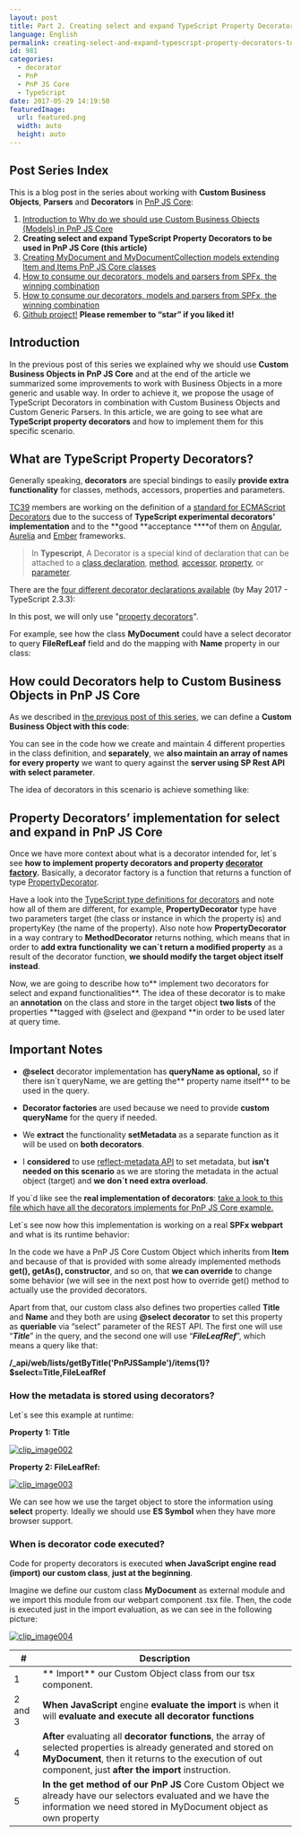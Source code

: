 ```yaml
---
layout: post
title: Part 2. Creating select and expand TypeScript Property Decorators to be used in PnP JS Core
language: English
permalink: creating-select-and-expand-typescript-property-decorators-to-be-used-in-pnp-js-core
id: 981
categories:
  - decorator
  - PnP
  - PnP JS Core
  - TypeScript
date: 2017-05-29 14:19:50
featuredImage: 
  url: featured.png
  width: auto
  height: auto
---
```


## Post Series Index
This is a blog post in the series about working with **Custom Business Objects**, **Parsers** and **Decorators** in [PnP JS Core](https://github.com/SharePoint/PnP-JS-Core):

1. [Introduction to Why do we should use Custom Business Objects (Models) in PnP JS Core](/2017/05/19/why-do-we-should-use-custom-business-objects-models-in-pnp-js-core#Post-Series-Index) 
2. **Creating select and expand TypeScript Property Decorators to be used in PnP JS Core (this article)**
3. [Creating MyDocument and MyDocumentCollection models extending Item and Items PnP JS Core classes](/2017/06/15/creating-mydocument-and-mydocumentcollection-models-extending-item-and-items-pnp-js-core-classes#Post-Series-Index)
4. [How to consume our decorators, models and parsers from SPFx, the winning combination](/2017/06/28/how-to-consume-our-decorators-models-and-parsers-from-spfx-the-winning-combination#Post-Series-Index)
5. [How to consume our decorators, models and parsers from SPFx, the winning combination](/2017/06/28/how-to-consume-our-decorators-models-and-parsers-from-spfx-the-winning-combination#Post-Series-Index)
6. [Github project!](https://github.com/jquintozamora/spfx-react-sp-pnp-js-property-decorators) **Please remember to “star” if you liked it!**


## Introduction
In the previous post of this series we explained why we should use **Custom Business Objects in PnP JS Core** and at the end of the article we summarized some improvements to work with Business Objects in a more generic and usable way. In order to achieve it, we propose the usage of TypeScript Decorators in combination with Custom Business Objects and Custom Generic Parsers. In this article, we are going to see what are **TypeScript property decorators** and how to implement them for this specific scenario.

## What are TypeScript Property Decorators?
Generally speaking, **decorators** are special bindings to easily **provide extra functionality** for classes, methods, accessors, properties and parameters.

[TC39](http://ecma-international.org/memento/TC39.htm) members are working on the definition of a [standard for ECMAScript Decorators](https://tc39.github.io/proposal-decorators/) due to the success of **TypeScript experimental decorators’** **implementation** and to the **good **acceptance ****of them on [Angular](https://angular.io/), [Aurelia](http://aurelia.io/) and [Ember](https://www.emberjs.com/) frameworks.

> In **Typescript**, A Decorator is a special kind of declaration that can be attached to a [class declaration](https://www.typescriptlang.org/docs/handbook/decorators.html#class-decorators), [method](https://www.typescriptlang.org/docs/handbook/decorators.html#method-decorators), [accessor](https://www.typescriptlang.org/docs/handbook/decorators.html#accessor-decorators), [property](https://www.typescriptlang.org/docs/handbook/decorators.html#property-decorators), or [parameter](https://www.typescriptlang.org/docs/handbook/decorators.html#parameter-decorators).

There are the [four different decorator declarations available](https://github.com/Microsoft/TypeScript/blob/v2.3.3/src/lib/es5.d.ts#L1296-L1299) (by May 2017 - TypeScript 2.3.3):

<script src="https://gist.github.com/jquintozamora/7ee4cc7047122448cc06abadc3a7493f.js"></script>

In this post, we will only use "[property decorators](https://github.com/Microsoft/TypeScript-Handbook/blob/master/pages/Decorators.md#property-decorators)".

For example, see how the class **MyDocument** could have a select decorator to query **FileRefLeaf** field and do the mapping with **Name** property in our class:

<script src="https://gist.github.com/jquintozamora/20d715203186a3e9463ba76ca270142d.js"></script>

## How could Decorators help to Custom Business Objects in PnP JS Core 
As we described in [the previous post of this series](/2017/05/19/why-do-we-should-use-custom-business-objects-models-in-pnp-js-core/), we can define a **Custom Business Object with this code**:

<script src="https://gist.github.com/jquintozamora/43d61763771078d72a81890a63605ebc.js"></script>

You can see in the code how we create and maintain 4 different properties in the class definition, and **separately**, we **also maintain an array of names for every property** we want to query against the **server using SP Rest API with select parameter**.

The idea of decorators in this scenario is achieve something like:

<script src="https://gist.github.com/jquintozamora/dce0f50d7cce5870ed90e2c0172629c0.js"></script>



## Property Decorators’ implementation for select and expand in PnP JS Core 
Once we have more context about what is a decorator intended for, let´s see **how to implement property decorators and property **[**decorator factory**](https://github.com/Microsoft/TypeScript-Handbook/blob/master/pages/Decorators.md#decorator-factories)**.** Basically, a decorator factory is a function that returns a function of type [PropertyDecorator](https://github.com/Microsoft/TypeScript/blob/v2.3.3/src/lib/es5.d.ts#L1297).

Have a look into the [TypeScript type definitions for decorators](https://github.com/Microsoft/TypeScript/blob/v2.3.3/src/lib/es5.d.ts#L1296-L1299) and note how all of them are different, for example, **PropertyDecorator** type have two parameters target (the class or instance in which the property is) and propertyKey (the name of the property). Also note how **PropertyDecorator** in a way contrary to **MethodDecorator** returns nothing, which means that in order to **add extra functionality** **we can´t return a modified property** as a result of the decorator function, **we should modify the target object itself instead**.

Now, we are going to describe how to** implement two decorators for select and expand functionalities**. The idea of these decorator is to make an **annotation** on the class and store in the target object **two lists** of the properties **tagged with @select and @expand **in order to be used later at query time.

<script src="https://gist.github.com/jquintozamora/9677a70d9698778399c5697ed1c7e2ae.js"></script>

## Important Notes

- **@select** decorator implementation has **queryName as optional,** so if there isn´t queryName, we are getting the** property name itself** to be used in the query.

- **Decorator factories** are used because we need to provide **custom queryName** for the query if needed. 

- We **extract** the functionality **setMetadata** as a separate function as it will be used on **both decorators**.

- I **considered** to use [reflect-metadata API](https://github.com/Microsoft/TypeScript-Handbook/blob/master/pages/Decorators.md#metadata) to set metadata, but **isn't needed on this scenario** as we are storing the metadata in the actual object (target) and **we** **don´t need extra overload**.

If you´d like see the **real implementation of decorators**: [take a look to this file which have all the decorators implements for PnP JS Core example.](https://github.com/jquintozamora/spfx-react-sp-pnp-js-property-decorators/blob/master/src/webparts/customBusinessObjectsPnPJs/utils/decorators.ts)

Let´s see now how this implementation is working on a real **SPFx webpart** and what is its runtime behavior:

<script src="https://gist.github.com/jquintozamora/e06157d6800885f15e7ddabcecaddc2b.js"></script>

In the code we have a PnP JS Core Custom Object which inherits from **Item** and because of that is provided with some already implemented methods **get(), getAs<type>(), constructor**, and so on, that **we can override** to change some behavior (we will see in the next post how to override get() method to actually use the provided decorators.

Apart from that, our custom class also defines two properties called **Title** and **Name** and they both are using **@select decorator** to set this property as **queriable** via “select” parameter of the REST API. The first one will use “**_Title_**” in the query, and the second one will use “**_FileLeafRef_**”, which means a query like that:

**/_api/web/lists/getByTitle('PnPJSSample')/items(1)?$select=Title,FileLeafRef**

### How the metadata is stored using decorators?
Let´s see this example at runtime:

**Property 1: Title**

[![clip_image002](./clip_image002-1.png "clip_image002")](./clip_image002-1.png)

**Property 2: FileLeafRef:**

[![clip_image003](./clip_image003-1.png "clip_image003")](./clip_image003-1.png)

We can see how we use the target object to store the information using **__select__** property. Ideally we should use **ES Symbol** when they have more browser support.

### When is decorator code executed?
Code for property decorators is executed **when JavaScript engine read (import) our custom class**, **just at the beginning**.

Imagine we define our custom class **MyDocument** as external module and we import this module from our webpart component .tsx file. Then, the code is executed just in the import evaluation, as we can see in the following picture:

[![clip_image004](./clip_image004-1.png "clip_image004")](./clip_image004-1.png)

| #  | Description  |
|-------|------|
|1      | ** Import** our Custom Object class from our tsx component. |
|2 and 3| **When JavaScript** engine **evaluate the import** is when it will **evaluate and execute all decorator functions** |
|4      | **After** evaluating all **decorator functions**, the array of selected properties is already generated and stored on **MyDocument**, then it returns to the execution of out component, just **after the import** instruction. |
|5      | **In the get method of our PnP JS** Core Custom Object we already have our selectors evaluated and we have the information we need stored in MyDocument object as own property |
